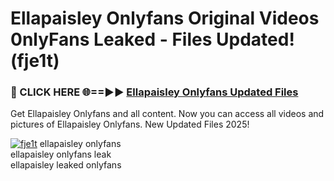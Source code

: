 # Ellapaisley Onlyfans Original Videos 0nlyFans Leaked - Files Updated! (fje1t)

<h3>🔴 CLICK HERE 🌐==►► <a href="https://tinyurl.com/x26r9saj" rel="nofollow">Ellapaisley Onlyfans Updated Files</a></h3>

Get Ellapaisley Onlyfans and all content. Now you can access all videos and pictures of Ellapaisley Onlyfans. New Updated Files 2025!

[![fje1t](https://i.imgur.com/LkgZPqh.gif)](https://tinyurl.com/x26r9saj)
ellapaisley onlyfans<br>
ellapaisley onlyfans leak<br>
ellapaisley leaked onlyfans
